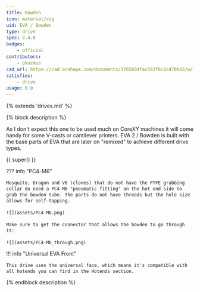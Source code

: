 ```yaml
---
title: Bowden
icon: material/cog
uid: EVA / Bowden
type: drive
spec: 2.4.0
badges:
    - official
contributors: 
    - pkucmus
cad_url: https://cad.onshape.com/documents/1765b04fac582f6c1c470bd3/w/1cc31596374d6ce51cd23fa9/e/f36b4d773104fcd6926a6641
satisfies:
    - drive
usage: 0.0
---
```


{% extends 'drives.md' %}

{% block description %}

As I don't expect this one to be used much on CoreXY machines it will come handy for some V-casts or cantilever printers. EVA 2 / Bowden is built with the base parts of EVA that are later on "remixed" to achieve different drive types.

{{ super() }}

??? info "PC4-M6"

    Mosquito, Dragon and V6 (clones) that do not have the PTFE grabbing collar do need a PC4-M6 "pneumatic fitting" on the hot end side to grab the bowden tube. The parts do not have threads but the hole size allows for self-tapping.

    ![](assets/PC4-M6.png)

    Make sure to get the connector that allows the bowden to go through it:

    ![](assets/PC4-M6_through.png)

!!! info "Universal EVA Front"

    This drive uses the universal face, which means it's compatible with all hotends you can find in the Hotends section.

{% endblock description %}

